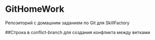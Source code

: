 # GitHomeWork
Репозиторий с домашним заданием по Git для SkillFactory

##Строка в conflict-branch для создания конфликта между ветками
